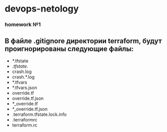# devops-netology
### homework №1

## В файле .gitignore директории terraform, будут проигнорированы следующие файлы:

- *.tfstate
- *.tfstate.*
- crash.log
- crash.*.log
- *.tfvars
- *.tfvars.json
- override.tf
- override.tf.json
- *_override.tf
- *_override.tf.json
- .terraform.tfstate.lock.info
- .terraformrc
- terraform.rc